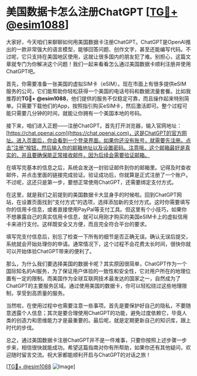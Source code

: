 # 美国数据卡怎么注册ChatGPT [[TG💪+ @esim1088](https://t.me/s/esim1088)]

大家好，今天咱们来聊聊如何用美国数据卡注册ChatGPT。ChatGPT是OpenAI推出的一款非常强大的语言模型，能够回答问题、创作文字，甚至还能编写代码。不过呢，它只支持在美国地区使用，这就让很多国内的朋友犯了难。别担心，这篇文章就专门为你解决这个问题！我们一起来看看怎么通过美国数据卡顺利注册并使用ChatGPT吧。

首先，你需要准备一张美国的虚拟SIM卡（eSIM）。现在市面上有很多提供eSIM服务的公司，它们能帮助你轻松获得一个美国的电话号码和数据流量套餐。比如我推荐的**TG💪+ @esim1088**，他们提供的服务不仅稳定可靠，而且操作起来特别简单。只需要下载他们的App，按照指引购买eSIM卡，然后激活即可。整个过程可能只需要几分钟的时间，就能让你拥有一个美国本地的号码。

接下来，咱们进入正题——注册ChatGPT。首先打开浏览器，输入官网地址：[https://chat.openai.com](https://chat.openai.com)，这是ChatGPT的官方网址。进入页面后，你会看到一个登录界面。如果你还没有账号，就需要先注册。点击“注册”按钮，然后输入你的邮箱地址以及设置密码。注意哦，这个邮箱最好是真实的，并且要确保能正常接收邮件，因为后续会需要验证邮箱。

在填写完基本的信息之后，系统会发送一封验证邮件到你的邮箱里。记得及时查收邮件，并点击里面的链接完成验证。验证成功后，你就算是正式注册了一个账户。不过呢，这还只是第一步，要想正常使用ChatGPT，还需要绑定支付方式。

在这里，就是我们之前提到的美国数据卡大显身手的时候啦。回到ChatGPT网站，在设置页面找到“支付方式”的选项，选择添加新的支付方式。这时你需要填写你的信用卡信息，或者直接使用PayPal等支付工具。但这里有个小技巧，如果你不想暴露自己的真实信用卡信息，就可以用刚才购买的美国eSIM卡上的虚拟信用卡来进行支付。这样既安全又方便，而且完全符合平台的要求。

填写完支付信息后，别忘了检查一下所有的细节是否正确无误。确认无误后提交，系统就会开始处理你的申请。通常情况下，这个过程不会花费太长时间，很快你就可以开始体验ChatGPT带来的便利了。

那么，为什么我们要选择美国的数据卡呢？其实原因很简单，ChatGPT作为一个国际知名的AI服务，为了保证用户体验的一致性和安全性，它对用户所在的地理位置有一定的限制。而美国作为全球互联网技术最发达的国家之一，自然成为了ChatGPT的主要服务区域。通过使用美国的数据卡，你可以轻松绕过这些地理限制，享受到高质量的服务。

当然啦，在使用过程中也需要注意一些事项。首先是要保护好自己的隐私，不要随意透露个人信息；其次是要合理使用ChatGPT的功能，避免过度依赖它，毕竟人类的创造力和思维能力才是最重要的。最后呢，就是定期更新自己的知识库，跟上时代的步伐。

总之，通过美国数据卡注册ChatGPT并不是一件难事，只要你按照上述步骤一步步来，相信很快就能成功。希望这篇指南对你有所帮助，如果你还有其他疑问，欢迎随时留言交流。祝大家都能顺利开启与ChatGPT的对话之旅！

[[TG💪+ @esim1088](https://t.me/s/esim1088) ![Image](https://i.postimg.cc/4NQfJmqS/Snipaste-2025-05-13-00-14-12.png)]